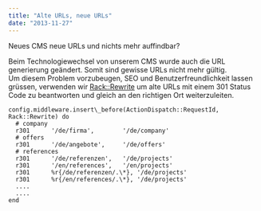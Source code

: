 ```yaml
---
title: "Alte URLs, neue URLs"
date: "2013-11-27"
---
```


Neues CMS neue URLs und nichts mehr auffindbar?

Beim Technologiewechsel von unserem CMS wurde auch die URL generierung geändert. Somit sind gewisse URLs nicht mehr gültig.  
Um diesem Problem vorzubeugen, SEO und Benutzerfreundlichkeit lassen grüssen, verwenden wir [Rack::Rewrite](https://github.com/jtrupiano/rack-rewrite) um alte URLs mit einem 301 Status Code zu beantworten und gleich an den richtigen Ort weiterzuleiten.

    config.middleware.insert\_before(ActionDispatch::RequestId, Rack::Rewrite) do
      # company
      r301      '/de/firma',        '/de/company'
      # offers
      r301      '/de/angebote',     '/de/offers'
      # references
      r301      '/de/referenzen',   '/de/projects'
      r301      '/en/references',   '/en/projects'
      r301      %r{/de/referenzen/.\*}, '/de/projects'
      r301      %r{/en/references/.\*}, '/de/projects'
      ....
      ....
    end
